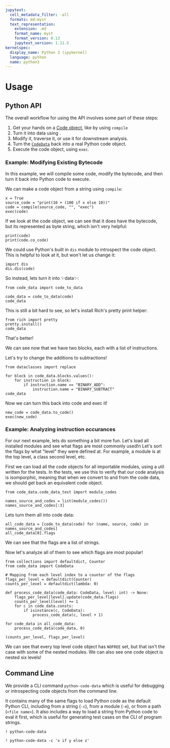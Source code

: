 ```yaml
---
jupytext:
  cell_metadata_filter: -all
  formats: md:myst
  text_representation:
    extension: .md
    format_name: myst
    format_version: 0.13
    jupytext_version: 1.11.5
kernelspec:
  display_name: Python 3 (ipykernel)
  language: python
  name: python3
---
```


# Usage

## Python API

The overall workflow for using the API involves some part of these steps:

1. Get your hands on a [Code object](https://docs.python.org/3/reference/datamodel.html#index-55), like by using `compile`
2. Turn it into data using .
3. Modify it, traverse it, or use it for downstream analysis.
4. Turn the [`CodeData`](code_data.code_data.CodeData) back into a real Python code object.
5. Execute the code object, using `exec`.

### Example: Modifying Existing Bytecode

In this example, we will compile some code, modify the bytecode, and then turn it back into Python code to execute.

We can make a code object from a string using `compile`:

```{code-cell}
x = True
source_code = "print(10 + (100 if x else 10))"
code = compile(source_code, "", "exec")
exec(code)
```

If we look at the code object, we can see that it does have the bytecode, but its represented as byte string, which isn't very helpful:

```{code-cell}
print(code)
print(code.co_code)
```

We could use Python's built in `dis` module to introspect the code object. This is helpful to look at it, but won't let us change it:

```{code-cell}
import dis
dis.dis(code)
```

So instead, lets turn it into ✨data✨:

```{code-cell}
from code_data import code_to_data

code_data = code_to_data(code)
code_data
```

This is still a bit hard to see, so let's install Rich's pretty print helper:

```{code-cell}
from rich import pretty
pretty.install()
code_data
```

That's better!

We can see now that we have two blocks, each with a list of instructions.

Let's try to change the additions to subtractions!

```{code-cell}
from dataclasses import replace

for block in code_data.blocks.values():
    for instruction in block:
        if instruction.name == "BINARY_ADD":
            instruction.name = "BINARY_SUBTRACT"
code_data
```

Now we can turn this back into code and exec it!

```{code-cell}
new_code = code_data.to_code()
exec(new_code)
```

### Example: Analyzing instruction occurances

For our next example, lets do something a bit more fun. Let's load all installed modules and see what flags are most commonly used!n Let's
sort the flags by what "level" they were defined at. For example, a module is
at the top level, a class second level, etc.

First we can load all the code objects for all importable modules, using
a util written for the tests. In the tests, we use this to verify that
our code analysis is isomporphic, meaning that when we convert to and from the
code data, we should get back an equivalent code object.

```{code-cell}
from code_data.code_data_test import module_codes

names_source_and_codes = list(module_codes())
names_source_and_codes[:3]
```

Lets turn them all into code data:

```{code-cell}
all_code_data = [code_to_data(code) for (name, source, code) in names_source_and_codes]
all_code_data[0].flags
```

We can see that the flags are a list of strings.

Now let's analyze all of them to see which flags are most popular!

```{code-cell}
from collections import defaultdict, Counter
from code_data import CodeData

# Mapping from each level index to a counter of the flags
flags_per_level = defaultdict(Counter)
counts_per_level = defaultdict(lambda: 0)

def process_code_data(code_data: CodeData, level: int) -> None:
    flags_per_level[level].update(code_data.flags)
    counts_per_level[level] += 1
    for c in code_data.consts:
        if isinstance(c, CodeData):
            process_code_data(c, level + 1)

for code_data in all_code_data:
    process_code_data(code_data, 0)

(counts_per_level, flags_per_level)
```

We can see that every top level code object has `NOFREE` set, but that isn't the case
with some of the nested modules. We can also see one code object is nested six levels!

## Command Line

We provide a CLI command `python-code-data` which is useful for debugging or introspecting code objects from the command line.

It contains many of the same
flags to load Python code as the default Python CLI, including from a string (`-c`),
from a module (`-m`), or from a path (`<file name>`). It also includes a way to
load a string from Python code to eval it first, which is useful for generating
test cases on the CLI of program strings.

```{code-cell}
! python-code-data
```

```{code-cell}
! python-code-data -c 'x if y else z'
```
